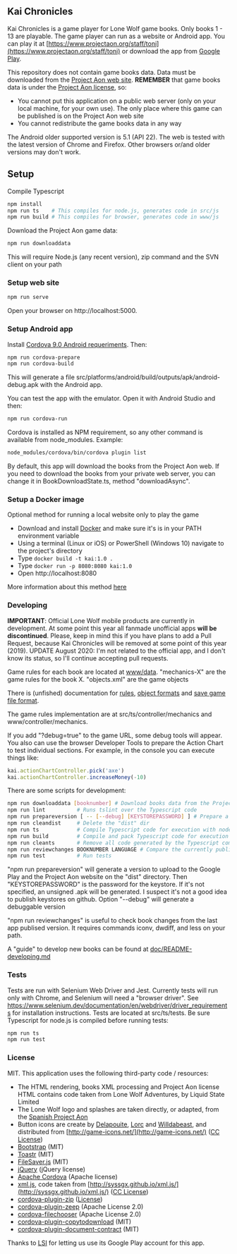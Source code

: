 ## Kai Chronicles

Kai Chronicles is a game player for Lone Wolf game books. Only books 1 - 13 are
playable. The game player can run as a website or Android app. You can play it at 
[https://www.projectaon.org/staff/toni](https://www.projectaon.org/staff/toni) or download
the app from [Google Play](https://play.google.com/store/apps/details?id=org.projectaon.kaichronicles).

This repository does not contain game books data. Data must be downloaded from the 
[Project Aon web site](https://www.projectaon.org). 
**REMEMBER** that game books data is under the
[Project Aon license](https://www.projectaon.org/en/Main/License), so:

* You cannot put this application on a public web server (only on your local machine, for
  your own use). The only place where this game can be published is on the Project Aon 
  web site
* You cannot redistribute the game books data in any way

The Android older supported version is 5.1 (API 22). The web is tested with the
latest version of Chrome and Firefox. Other browsers or/and older versions may don't 
work.

## Setup

Compile Typescript
```bash
npm install
npm run ts    # This compiles for node.js, generates code in src/js
npm run build # This compiles for browser, generates code in www/js
```

Download the Project Aon game data:
```bash
npm run downloaddata
```
This will require Node.js (any recent version), zip command and the SVN client on your path

### Setup web site

```bash
npm run serve
```
Open your browser on http://localhost:5000.

### Setup Android app

Install [Cordova 9.0 Android requeriments](https://cordova.apache.org/docs/en/latest/guide/platforms/android/index.html#installing-the-requirements). Then:
```bash
npm run cordova-prepare
npm run cordova-build
```

This will generate a file src/platforms/android/build/outputs/apk/android-debug.apk with the
Android app.

You can test the app with the emulator. Open it with Android Studio and then:

```bash
npm run cordova-run
```

Cordova is installed as NPM requirement, so any other command is available from node_modules. Example:
```bash
node_modules/cordova/bin/cordova plugin list
```

By default, this app will download the books from the Project Aon web. If you need  to download the books from your
private web server, you can change it in BookDownloadState.ts, method "downloadAsync".

### Setup a Docker image
Optional method for running a local website only to play the game
 * Download and install [Docker](https://docs.docker.com/install/) and make sure it's is in your PATH environment variable
 * Using a terminal (Linux or iOS) or PowerShell (Windows 10) navigate to the project's directory
 * Type `docker build -t kai:1.0 .`
 * Type `docker run -p 8080:8080 kai:1.0`
 * Open http://localhost:8080
 
 More information about this method [here](./doc/README-docker.md)

### Developing 

**IMPORTANT**: Official Lone Wolf mobile products are currently in development. At some point this year all fanmade unofficial apps **will be discontinued**.
Please, keep in mind this if you have plans to add a Pull Request, because Kai Chronicles will be removed at some point of this year (2019).
UPDATE August 2020: I'm not related to the official app, and I don't know its status, so I'll continue accepting pull requests.

Game rules for each book are located at [www/data](www/data). "mechanics-X" are the game rules
for the book X. "objects.xml" are the game objects

There is (unfished) documentation for [rules](doc/README-mechanics.md), [object formats](doc/README-objects.md) and
[save game file format](doc/README-savegames.md).

The game rules implementation are at src/ts/controller/mechanics and www/controller/mechanics.

If you add "?debug=true" to the game URL, some debug tools will appear.
You also can use the browser Developer Tools to prepare the Action Chart to test individual sections.
For example, in the console you can execute things like:
```javascript
kai.actionChartController.pick('axe')
kai.actionChartController.increaseMoney(-10)
```

There are some scripts for development:

```bash
npm run downloaddata [booknumber] # Download books data from the Project Aon. Specify "booknumber" to download a single book
npm run lint          # Runs tslint over the Typescript code
npm run prepareversion [ -- [--debug] [KEYSTOREPASSWORD] ] # Prepare a version to upload on "dist" dir.
npm run cleandist     # Delete the "dist" dir
npm run ts            # Compile Typescript code for execution with node.js
npm run build         # Compile and pack Typescript code for execution with browser
npm run cleants       # Remove all code generated by the Typescript compiler
npm run reviewchanges BOOKNUMBER LANGUAGE # Compare the currently publised app book version with the latest version on the PAON SVN
npm run test          # Run tests
```

"npm run prepareversion" will generate a version to upload to the Google Play and the Project Aon 
website on the "dist" directory. Then "KEYSTOREPASSWORD" is the password for the keystore. If 
it's not specified, an unsigned .apk will be generated. I suspect it's not a good idea to publish 
keystores on github. Option "--debug" will generate a debuggable version

"npm run reviewchanges" is useful to check book changes from the last app publised version. It requires commands iconv, dwdiff, and less on your path.

A "guide" to develop new books can be found at [doc/README-developing.md](doc/README-developing.md)

### Tests

Tests are run with Selenium Web Driver and Jest. Currently tests will run only with Chrome, and Selenium will need a "browser driver". See
https://www.selenium.dev/documentation/en/webdriver/driver_requirements for installation instructions. Tests are located at src/ts/tests.
Be sure Typescript for node.js is compiled before running tests:

```bash
npm run ts
npm run test
```

### License

MIT. This application uses the following third-party code / resources:

* The HTML rendering, books XML processing and Project Aon license HTML contains code
  taken from Lone Wolf Adventures, by Liquid State Limited
* The Lone Wolf logo and splashes are taken directly, or adapted, from the 
  [Spanish Project Aon](https://projectaon.org/es)
* Button icons are create by [Delapouite](http://delapouite.com/), 
  [Lorc](http://lorcblog.blogspot.com/) and [Willdabeast](http://wjbstories.blogspot.com/),
  and distributed from [http://game-icons.net/](http://game-icons.net/) 
  ([CC License](https://creativecommons.org/licenses/by/3.0/))
* [Bootstrap](http://getbootstrap.com/) (MIT)
* [Toastr](https://github.com/CodeSeven/toastr) (MIT)
* [FileSaver.js](https://github.com/eligrey/FileSaver.js/) (MIT)
* [jQuery](https://jquery.com/) (jQuery license)
* [Apache Cordova](https://cordova.apache.org/) (Apache license)
* [xml.js](https://github.com/kripken/xml.js/), code taken from 
  [http://syssgx.github.io/xml.js/](http://syssgx.github.io/xml.js/) ([CC License](https://creativecommons.org/licenses/by/3.0/))
* [cordova-plugin-zip](https://github.com/MobileChromeApps/cordova-plugin-zip) ([License](https://github.com/MobileChromeApps/cordova-plugin-zip/blob/master/LICENSE))
* [cordova-plugin-zeep](https://github.com/FortuneN/cordova-plugin-zeep) (Apache License 2.0)
* [cordova-filechooser](https://github.com/don/cordova-filechooser) (Apache License 2.0)
* [cordova-plugin-copytodownload](https://github.com/tonib/cordova-plugin-copytodownload) (MIT)
* [cordova-plugin-document-contract](https://github.com/danjarvis/cordova-plugin-document-contract) (MIT)

Thanks to [LSI](http://www.lsisoluciones.com) for letting us use its Google Play account for this app.
